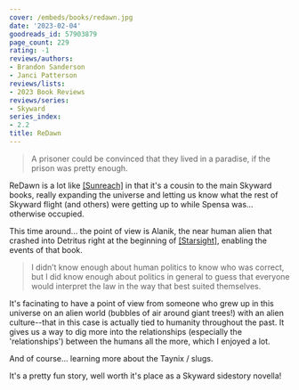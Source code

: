 ```yaml
---
cover: /embeds/books/redawn.jpg
date: '2023-02-04'
goodreads_id: 57903879
page_count: 229
rating: -1
reviews/authors:
- Brandon Sanderson
- Janci Patterson
reviews/lists:
- 2023 Book Reviews
reviews/series:
- Skyward
series_index:
- 2.2
title: ReDawn
---
```

> A prisoner could be convinced that they lived in a paradise, if the prison was pretty enough.

ReDawn is a lot like [[Sunreach]]() in that it's a cousin to the main Skyward books, really expanding the universe and letting us know what the rest of Skyward flight (and others) were getting up to while Spensa was... otherwise occupied. 

This time around... the point of view is Alanik, the near human alien that crashed into Detritus right at the beginning of [[Starsight]](), enabling the events of that book. 

> I didn’t know enough about human politics to know who was correct, but I did know enough about politics in general to guess that everyone would interpret the law in the way that best suited themselves.

It's facinating to have a point of view from someone who grew up in this universe on an alien world (bubbles of air around giant trees!) with an alien culture--that in this case is actually tied to humanity throughout the past. It gives us a way to dig more into the relationships (especially the 'relationships') between the humans all the more, which I enjoyed a lot.

And of course... learning more about the Taynix / slugs. 

It's a pretty fun story, well worth it's place as a Skyward sidestory novella!

<!--more-->